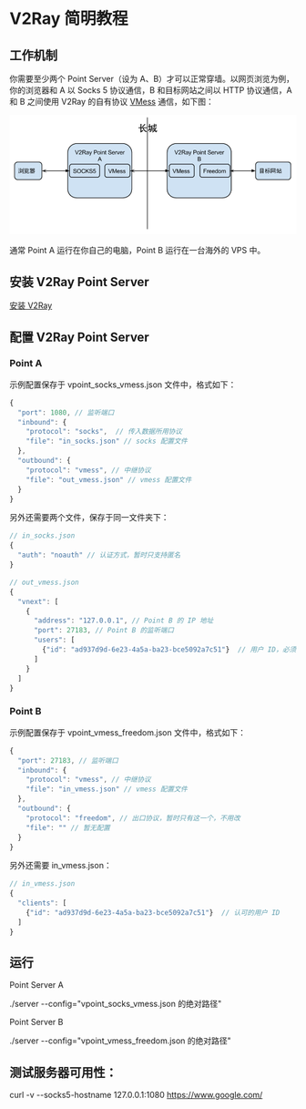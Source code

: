 # V2Ray 简明教程

## 工作机制

你需要至少两个 Point Server（设为 A、B）才可以正常穿墙。以网页浏览为例，你的浏览器和 A 以 Socks 5 协议通信，B 和目标网站之间以 HTTP 协议通信，A 和 B 之间使用 V2Ray 的自有协议 [VMess](https://github.com/V2Ray/v2ray-core/blob/master/spec/vmess.md) 通信，如下图：

![](https://github.com/V2Ray/v2ray-core/blob/master/spec/v2ray.png)

通常 Point A 运行在你自己的电脑，Point B 运行在一台海外的 VPS 中。

## 安装 V2Ray Point Server
[安装 V2Ray](https://github.com/V2Ray/v2ray-core/blob/master/spec/install.md)

## 配置 V2Ray Point Server
### Point A
示例配置保存于 vpoint_socks_vmess.json 文件中，格式如下：
```javascript
{
  "port": 1080, // 监听端口
  "inbound": {
    "protocol": "socks",  // 传入数据所用协议
    "file": "in_socks.json" // socks 配置文件
  },
  "outbound": {
    "protocol": "vmess", // 中继协议
    "file": "out_vmess.json" // vmess 配置文件
  }
}
```

另外还需要两个文件，保存于同一文件夹下：

```javascript
// in_socks.json
{
  "auth": "noauth" // 认证方式，暂时只支持匿名
}
```

```javascript
// out_vmess.json
{
  "vnext": [
    {
      "address": "127.0.0.1", // Point B 的 IP 地址
      "port": 27183, // Point B 的监听端口
      "users": [
        {"id": "ad937d9d-6e23-4a5a-ba23-bce5092a7c51"}  // 用户 ID，必须包含在 Point B 的配置文件中
      ]
    }
  ]
}
```

### Point B
示例配置保存于 vpoint_vmess_freedom.json 文件中，格式如下：
```javascript
{
  "port": 27183, // 监听端口
  "inbound": {
    "protocol": "vmess", // 中继协议
    "file": "in_vmess.json" // vmess 配置文件
  },
  "outbound": {
    "protocol": "freedom", // 出口协议，暂时只有这一个，不用改
    "file": "" // 暂无配置
  }
}
```

另外还需要 in_vmess.json：
```javascript
// in_vmess.json
{
  "clients": [
    {"id": "ad937d9d-6e23-4a5a-ba23-bce5092a7c51"}  // 认可的用户 ID
  ]
}
```

## 运行

Point Server A

./server --config="vpoint_socks_vmess.json 的绝对路径"

Point Server B

./server --config="vpoint_vmess_freedom.json 的绝对路径"

## 测试服务器可用性：

curl -v --socks5-hostname 127.0.0.1:1080 https://www.google.com/

